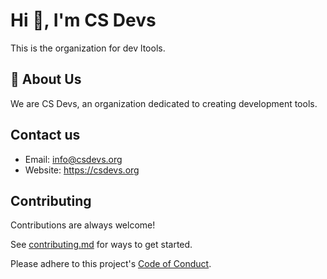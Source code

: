 # Hi 👋, I'm CS Devs

This is the organization for dev ltools.

## 🚀 About Us

We are CS Devs, an organization dedicated to creating development tools.

## Contact us

- Email: info@csdevs.org
- Website: https://csdevs.org

## Contributing

Contributions are always welcome!

See [contributing.md](docs/contributing.md) for ways to get started.

Please adhere to this project's [Code of Conduct](docs/CODE_OF_CONDUCT.md).
